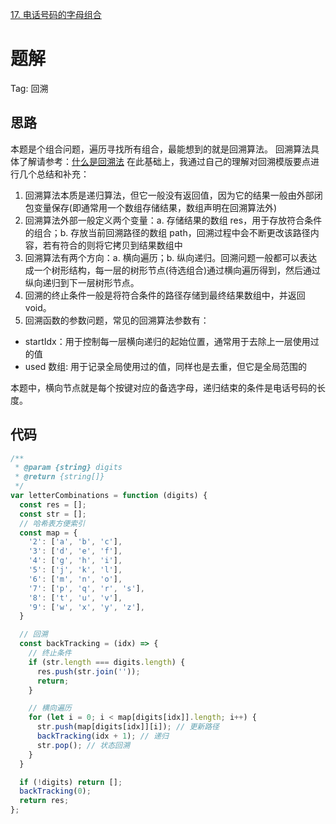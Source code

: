 [17. 电话号码的字母组合](https://leetcode-cn.com/problems/letter-combinations-of-a-phone-number/)

# 题解
Tag: 回溯

## 思路
本题是个组合问题，遍历寻找所有组合，最能想到的就是回溯算法。
回溯算法具体了解请参考：[什么是回溯法](https://programmercarl.com/回溯算法理论基础.html#其他语言版本)
在此基础上，我通过自己的理解对回溯模版要点进行几个总结和补充：
1. 回溯算法本质是递归算法，但它一般没有返回值，因为它的结果一般由外部闭包变量保存(即通常用一个数组存储结果，数组声明在回溯算法外)
2. 回溯算法外部一般定义两个变量：a. 存储结果的数组 res，用于存放符合条件的组合；b. 存放当前回溯路径的数组 path，回溯过程中会不断更改该路径内容，若有符合的则将它拷贝到结果数组中
3. 回溯算法有两个方向：a. 横向遍历；b. 纵向递归。回溯问题一般都可以表达成一个树形结构，每一层的树形节点(待选组合)通过横向遍历得到，然后通过纵向递归到下一层树形节点。
4. 回溯的终止条件一般是将符合条件的路径存储到最终结果数组中，并返回 void。
5. 回溯函数的参数问题，常见的回溯算法参数有：
* startIdx：用于控制每一层横向递归的起始位置，通常用于去除上一层使用过的值
* used 数组: 用于记录全局使用过的值，同样也是去重，但它是全局范围的

本题中，横向节点就是每个按键对应的备选字母，递归结束的条件是电话号码的长度。


## 代码
```js
/**
 * @param {string} digits
 * @return {string[]}
 */
var letterCombinations = function (digits) {
  const res = [];
  const str = [];
  // 哈希表方便索引
  const map = {
    '2': ['a', 'b', 'c'],
    '3': ['d', 'e', 'f'],
    '4': ['g', 'h', 'i'],
    '5': ['j', 'k', 'l'],
    '6': ['m', 'n', 'o'],
    '7': ['p', 'q', 'r', 's'],
    '8': ['t', 'u', 'v'],
    '9': ['w', 'x', 'y', 'z'],
  }

  // 回溯
  const backTracking = (idx) => {
    // 终止条件
    if (str.length === digits.length) {
      res.push(str.join(''));
      return;
    }

    // 横向遍历
    for (let i = 0; i < map[digits[idx]].length; i++) {
      str.push(map[digits[idx]][i]); // 更新路径
      backTracking(idx + 1); // 递归
      str.pop(); // 状态回溯
    }
  }

  if (!digits) return [];
  backTracking(0);
  return res;
};
```